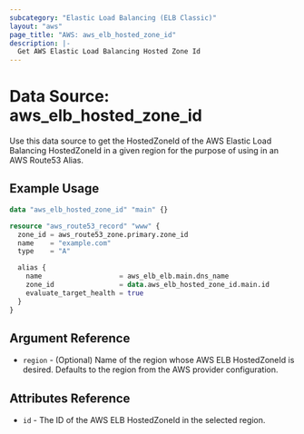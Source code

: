 ```yaml
---
subcategory: "Elastic Load Balancing (ELB Classic)"
layout: "aws"
page_title: "AWS: aws_elb_hosted_zone_id"
description: |-
  Get AWS Elastic Load Balancing Hosted Zone Id
---
```


# Data Source: aws_elb_hosted_zone_id

Use this data source to get the HostedZoneId of the AWS Elastic Load Balancing HostedZoneId
in a given region for the purpose of using in an AWS Route53 Alias.

## Example Usage

```terraform
data "aws_elb_hosted_zone_id" "main" {}

resource "aws_route53_record" "www" {
  zone_id = aws_route53_zone.primary.zone_id
  name    = "example.com"
  type    = "A"

  alias {
    name                   = aws_elb_elb.main.dns_name
    zone_id                = data.aws_elb_hosted_zone_id.main.id
    evaluate_target_health = true
  }
}
```

## Argument Reference

* `region` - (Optional) Name of the region whose AWS ELB HostedZoneId is desired.
  Defaults to the region from the AWS provider configuration.


## Attributes Reference

* `id` - The ID of the AWS ELB HostedZoneId in the selected region.
